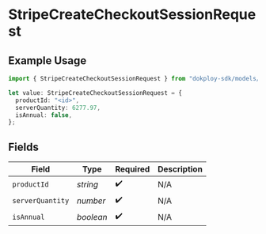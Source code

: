# StripeCreateCheckoutSessionRequest

## Example Usage

```typescript
import { StripeCreateCheckoutSessionRequest } from "dokploy-sdk/models/operations";

let value: StripeCreateCheckoutSessionRequest = {
  productId: "<id>",
  serverQuantity: 6277.97,
  isAnnual: false,
};
```

## Fields

| Field              | Type               | Required           | Description        |
| ------------------ | ------------------ | ------------------ | ------------------ |
| `productId`        | *string*           | :heavy_check_mark: | N/A                |
| `serverQuantity`   | *number*           | :heavy_check_mark: | N/A                |
| `isAnnual`         | *boolean*          | :heavy_check_mark: | N/A                |